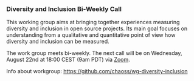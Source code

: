 ### Diversity and Inclusion Bi-Weekly Call

This working group aims at bringing together experiences measuring diversity and inclusion in open source projects. Its main goal focuses on understanding from a qualitative and quantitative point of view how diversity and inclusion can be measured.

The work group meets bi-weekly. The next call will be on Wednesday, August 22nd at 18:00 CEST (9am PDT) via [Zoom](https://unomaha.zoom.us/j/720431288).

Info about workgroup: https://github.com/chaoss/wg-diversity-inclusion
